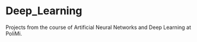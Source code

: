 # Deep_Learning
Projects from the course of Artificial Neural Networks and Deep Learning at PoliMi.
